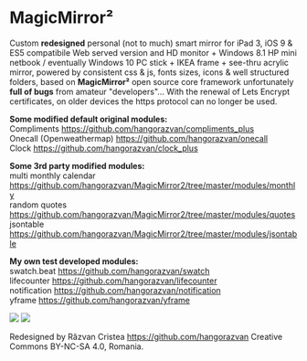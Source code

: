 # MagicMirror&sup2;

Custom <b>redesigned</b> personal (not to much) smart mirror for iPad 3, iOS 9 & ES5 compatibile Web served version and HD monitor + Windows 8.1 HP mini netbook / eventually Windows 10 PC stick + IKEA frame + see-thru acrylic mirror, powered by consistent css & js, fonts sizes, icons & well structured folders, based on <b>MagicMirror&sup2;</b> open source core framework unfortunately <b>full of bugs</b> from amateur "developers"... With the renewal of Lets Encrypt certificates, on older devices the https protocol can no longer be used.

<b>Some modified default original modules:</b>
<br>Compliments https://github.com/hangorazvan/compliments_plus
<br>Onecall (Openweathermap) https://github.com/hangorazvan/onecall
<br>Clock https://github.com/hangorazvan/clock_plus

<b>Some 3rd party modified modules:</b>
<br>multi monthly calendar https://github.com/hangorazvan/MagicMirror2/tree/master/modules/monthly
<br>random quotes https://github.com/hangorazvan/MagicMirror2/tree/master/modules/quotes
<br>jsontable https://github.com/hangorazvan/MagicMirror2/tree/master/modules/jsontable

<b>My own test developed modules:</b>
<br>swatch.beat https://github.com/hangorazvan/swatch
<br>lifecounter https://github.com/hangorazvan/lifecounter
<br>notification https://github.com/hangorazvan/notification
<br>yframe https://github.com/hangorazvan/yframe

<img src=https://github.com/hangorazvan/MagicMirror2/blob/master/HD.png>
<img src=https://github.com/hangorazvan/MagicMirror2/blob/ipad/iPad3.png>

Redesigned by Răzvan Cristea
https://github.com/hangorazvan
Creative Commons BY-NC-SA 4.0, Romania.
